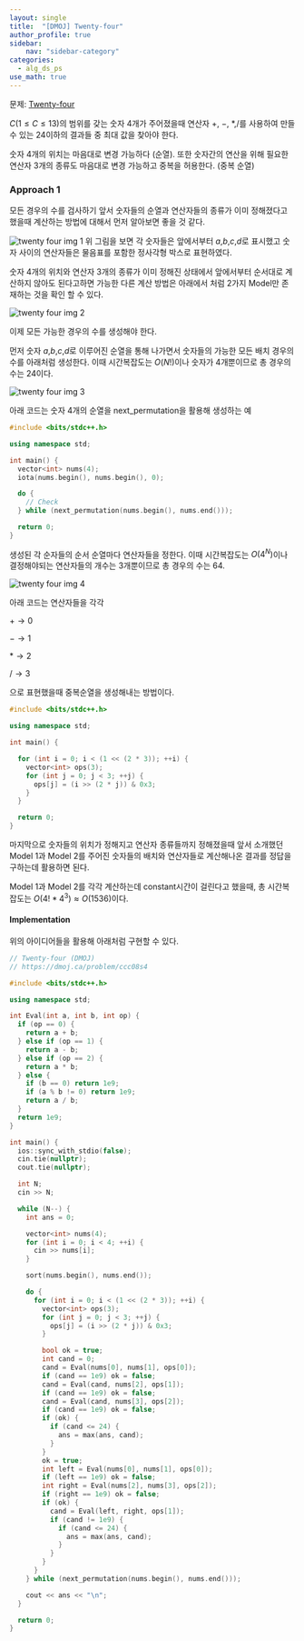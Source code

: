 ```yaml
---
layout: single
title:  "[DMOJ] Twenty-four"
author_profile: true
sidebar:
    nav: "sidebar-category"
categories:
  - alg_ds_ps
use_math: true
---
```


문제: [Twenty-four](https://dmoj.ca/problem/ccc08s4)

$C (1 \leq C \leq 13)$의 범위를 갖는 숫자 4개가 주어졌을때 연산자 $+$, $-$, $*$,$/$를 사용하여 만들 수 있는 24이하의 결과들 중 최대 값을 찾아야 한다.

숫자 4개의 위치는 마음대로 변경 가능하다 (순열).
또한 숫자간의 연산을 위해 필요한 연산자 3개의 종류도 마음대로 변경 가능하고 중복을 허용한다. (중복 순열)

### Approach 1
모든 경우의 수를 검사하기 앞서 숫자들의 순열과 연산자들의 종류가 이미 정해졌다고 했을때 계산하는 방법에 대해서 먼저 알아보면 좋을 것 같다.

![twenty four img 1](/assets/image/alg_ds_ps/twenty_four/twenty_four_img_1.png)
위 그림을 보면 각 숫자들은 앞에서부터 $a$,$b$,$c$,$d$로 표시했고 숫자 사이의 연산자들은 물음표를 포함한 정사각형 박스로 표현하였다. 

숫자 4개의 위치와 연산자 3개의 종류가 이미 정해진 상태에서 앞에서부터 순서대로 계산하지 않아도 된다고하면 가능한 다른 계산 방법은 아래에서 처럼 2가지 Model만 존재하는 것을 확인 할 수 있다.

![twenty four img 2](/assets/image/alg_ds_ps/twenty_four/twenty_four_img_2.png)

이제 모든 가능한 경우의 수를 생성해야 한다.

먼저 숫자 $a$,$b$,$c$,$d$로 이루어진 순열을 통해 나가면서 숫자들의 가능한 모든 배치 경우의 수를 아래처럼 생성한다. 이때 시간복잡도는 $O(N!)$이나 숫자가 4개뿐이므로 총 경우의 수는 24이다.

![twenty four img 3](/assets/image/alg_ds_ps/twenty_four/twenty_four_img_3.png)

아래 코드는 숫자 4개의 순열을 next_permutation을 활용해 생성하는 예
```cpp
#include <bits/stdc++.h>

using namespace std;

int main() {
  vector<int> nums(4);
  iota(nums.begin(), nums.begin(), 0);

  do {
    // Check
  } while (next_permutation(nums.begin(), nums.end()));

  return 0;
}

```

생성된 각 순자들의 순서 순열마다 연산자들을 정한다. 이때 시간복잡도는 $O(4^N)$이나 결정해야되는 연산자들의 개수는 3개뿐이므로 총 경우의 수는 64.

![twenty four img 4](/assets/image/alg_ds_ps/twenty_four/twenty_four_img_4.png)

아래 코드는 연산자들을 각각

$+ \rightarrow 0$

$- \rightarrow 1$

$* \rightarrow 2$

$/ \rightarrow 3$

으로 표현했을때 중복순열을 생성해내는 방법이다.

```cpp
#include <bits/stdc++.h>

using namespace std;

int main() {

  for (int i = 0; i < (1 << (2 * 3)); ++i) {
    vector<int> ops(3);
    for (int j = 0; j < 3; ++j) {
      ops[j] = (i >> (2 * j)) & 0x3;
    }
  }

  return 0;
}
```

마지막으로 숫자들의 위치가 정해지고 연산자 종류들까지 정해졌을때 앞서 소개했던 Model 1과 Model 2를 주어진 숫자들의 배치와 연산자들로 계산해나온 결과를 정답을 구하는데 활용하면 된다.

Model 1과 Model 2를 각각 계산하는데 constant시간이 걸린다고 했을때, 총 시간복잡도는 $O(4! * 4^3) \approx O(1536)$이다. 

#### Implementation
위의 아이디어들을 활용해 아래처럼 구현할 수 있다.
```cpp
// Twenty-four (DMOJ)
// https://dmoj.ca/problem/ccc08s4

#include <bits/stdc++.h>

using namespace std;

int Eval(int a, int b, int op) {
  if (op == 0) {
    return a + b;
  } else if (op == 1) {
    return a - b;
  } else if (op == 2) {
    return a * b;
  } else {
    if (b == 0) return 1e9;
    if (a % b != 0) return 1e9;
    return a / b;
  }
  return 1e9;
}

int main() {
  ios::sync_with_stdio(false);
  cin.tie(nullptr);
  cout.tie(nullptr);

  int N;
  cin >> N;

  while (N--) {
    int ans = 0;

    vector<int> nums(4);
    for (int i = 0; i < 4; ++i) {
      cin >> nums[i];
    }

    sort(nums.begin(), nums.end());

    do {
      for (int i = 0; i < (1 << (2 * 3)); ++i) {
        vector<int> ops(3);
        for (int j = 0; j < 3; ++j) {
          ops[j] = (i >> (2 * j)) & 0x3;
        }

        bool ok = true;
        int cand = 0;
        cand = Eval(nums[0], nums[1], ops[0]);
        if (cand == 1e9) ok = false;
        cand = Eval(cand, nums[2], ops[1]);
        if (cand == 1e9) ok = false;
        cand = Eval(cand, nums[3], ops[2]);
        if (cand == 1e9) ok = false;
        if (ok) {
          if (cand <= 24) {
            ans = max(ans, cand);
          }
        }
        ok = true;
        int left = Eval(nums[0], nums[1], ops[0]);
        if (left == 1e9) ok = false;
        int right = Eval(nums[2], nums[3], ops[2]);
        if (right == 1e9) ok = false;
        if (ok) {
          cand = Eval(left, right, ops[1]);
          if (cand != 1e9) {
            if (cand <= 24) {
              ans = max(ans, cand);
            }
          }
        }
      }
    } while (next_permutation(nums.begin(), nums.end()));

    cout << ans << "\n";
  }

  return 0;
}
```


